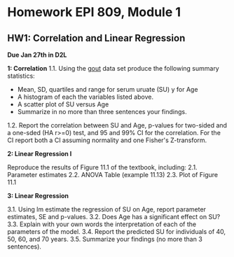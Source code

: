# Homework EPI 809, Module 1

## HW1: Correlation and Linear Regression

**Due Jan 27th in D2L**

**1: Correlation**
1.1. Using the [gout](https://github.com/gdlc/EPI809/blob/master/gout.txt) data set produce the following summary statistics:

   - Mean, SD, quartiles and range for serum uruate (SU) y for Age
   - A histogram of each the variables listed above.
   - A scatter plot of SU versus Age
   - Summarize in no more than three sentences your findings.
   
1.2. Report the correlation between SU and Age, p-values for two-sided and a one-sded (HA r>=0) test, and 95 and 99% CI for the correlation. For the CI report both a CI assuming normality and one Fisher's Z-transform.

**2: Linear Regression I**

Reproduce the results of Figure 11.1 of the textbook, including:
 2.1. Parameter estimates
 2.2. ANOVA Table (example 11.13)
 2.3. Plot of Figure 11.1
 
**3: Linear Regression**

3.1. Using lm estimate the regression of SU on Age, report parameter estimates, SE and p-values.
3.2. Does Age has a significant effect on SU?
3.3. Explain with your own words the interpretation of each of the parameters of the model.
3.4. Report the predicted SU for individuals of 40, 50, 60, and 70 years.
3.5. Summarize your findings (no more than 3 sentences).
